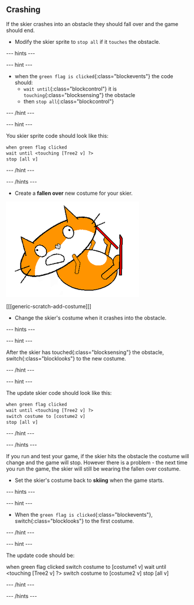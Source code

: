 ## Crashing

If the skier crashes into an obstacle they should fall over and the game should end.

+ Modify the skier sprite to `stop all` if it `touches` the obstacle.

--- hints ---

--- hint ---

+ when the `green flag is clicked`{:class="blockevents"} the code should: 
  + `wait until`{:class="blockcontrol"} it is `touching`{:class="blocksensing"} the obstacle 
  + then `stop all`{:class="blockcontrol"}

--- /hint ---

--- hint ---

You skier sprite code should look like this:

```blocks
when green flag clicked
wait until <touching [Tree2 v] ?>
stop [all v]
```

--- /hint ---

--- /hints ---

+ Create a **fallen over** new costume for your skier.

![skier sprite fallen costume](images/skier_sprite_fallen.png)

[[[generic-scratch-add-costume]]]


+ Change the skier's costume when it crashes into the obstacle.

--- hints ---

--- hint ---

After the skier has touched{:class="blocksensing"} the obstacle, switch{:class="blocklooks"} to the new costume.

--- /hint ---

--- hint ---

The update skier code should look like this:

```blocks
when green flag clicked
wait until <touching [Tree2 v] ?>
switch costume to [costume2 v]
stop [all v]
```

--- /hint ---

--- /hints ---

If you run and test your game, if the skier hits the obstacle the costume will change and the game will stop. However there is a problem - the next time you run the game, the skier will still be wearing the fallen over costume.

+ Set the skier's costume back to **skiing** when the game starts.

--- hints ---

--- hint ---

+ When the `green flag is clicked`{:class="blockevents"}, switch{:class="blocklooks"} to the first costume.

--- /hint ---

--- hint ---

The update code should be:

when green flag clicked
switch costume to [costume1 v]
wait until <touching [Tree2 v] ?>
switch costume to [costume2 v]
stop [all v]

--- /hint ---

--- /hints ---

